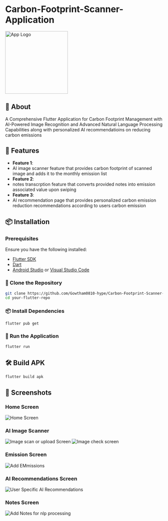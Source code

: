 # Carbon-Footprint-Scanner-Application


<img src="logo.png" alt="App Logo" width="200"/>

## 📌 About

A Comprehensive Flutter Application for Carbon Footprint Management with AI-Powered Image Recognition and Advanced Natural Language Processing Capabilities along with personalized 
AI recommendatioins on reducing carbon emissions

## 🚀 Features

- **Feature 1**:
- AI image scanner feature that provides carbon footprint of scanned image and adds it to the monthly emission list
- **Feature 2**:
- notes transcrption feature that converts provided notes into emission associated value upon swiping
- **Feature 3**:
- AI recommendation page that provides personalized carbon emission reduction recommendations according to users carbon emission




## 📦 Installation

### Prerequisites
Ensure you have the following installed:
- [Flutter SDK](https://flutter.dev/docs/get-started/install)
- [Dart](https://dart.dev/get-dart)
- [Android Studio](https://developer.android.com/studio) or [Visual Studio Code](https://code.visualstudio.com/)

### 🔽 Clone the Repository
```sh
git clone https://github.com/Gowtham0810-hype/Carbon-Footprint-Scanner-Application
cd your-flutter-repo
```

### 📦 Install Dependencies
```sh
flutter pub get
```

### 🏃 Run the Application
```sh
flutter run
```

## 🛠 Build APK
```sh
flutter build apk
```
## 🎨 Screenshots

### Home Screen
![Home Screen](Screenshots/home%20page/Screenshot%202024-11-19%20230251.png) <!-- Replace with actual screenshot path -->

### AI Image Scanner
![Image scan or upload Screen](Screenshots/Image%20Scanner/Screenshot%202024-11-19%20230707.png) 
![Image check screen](Screenshots/Image%20Scanner/Screenshot%202024-11-19%20230729.png) <!-- Replace with actual screenshot path -->

### Emission Screen
![Add EMmissions](Screenshots/Add%20Emission/Screenshot%202024-11-19%20230309.png)

### AI Recommendations Screen
![User Specific AI Recommendations](Screenshots/AI%20Recommendation/Screenshot%202024-11-19%20230500.png)

### Notes Screen
![Add Notes for nlp processing](Screenshots/Notes%20Add/Screenshot%202024-11-19%20230618.png)<!-- Replace with actual screenshot path -->
   

